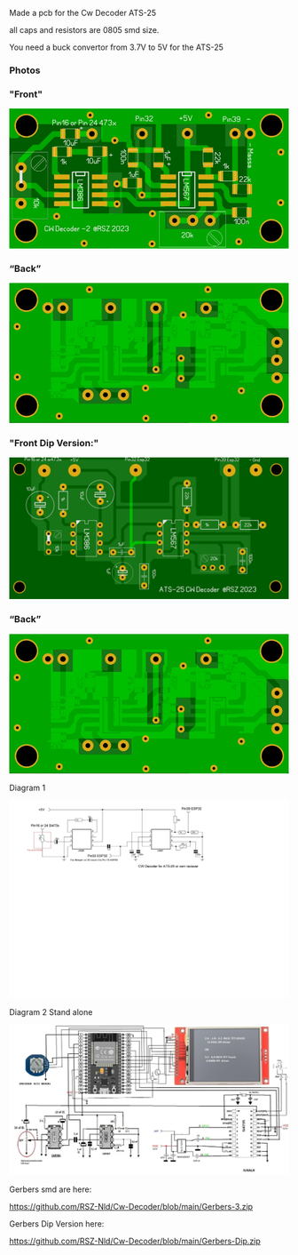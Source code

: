 Made a  pcb for the Cw Decoder ATS-25

all caps and resistors are 0805 smd size. 

You need a buck convertor from 3.7V to 5V for the ATS-25




### Photos
### "Front"
![Photo 010]( https://github.com/RSZ-Nld/Cw-Decoder/blob/main/Front-3.JPG)

### “Back”
![Photo 1]( https://github.com/RSZ-Nld/Cw-Decoder/blob/main/Back-3.JPG)

### "Front Dip Version:"
![Photo 4](https://github.com/RSZ-Nld/Cw-Decoder/blob/main/Front-DIP.JPG)
### “Back”
![Photo 1]( https://github.com/RSZ-Nld/Cw-Decoder/blob/main/Back-3.JPG)


Diagram 1

![Photo 2](https://github.com/RSZ-Nld/Cw-Decoder/blob/main/Cw%20Decoder.JPG)

Diagram 2 Stand alone

![Photo 3](https://github.com/RSZ-Nld/Cw-Decoder/blob/main/cw-adaptor.jpg)









Gerbers smd are here:  

https://github.com/RSZ-Nld/Cw-Decoder/blob/main/Gerbers-3.zip

Gerbers Dip Version here:

https://github.com/RSZ-Nld/Cw-Decoder/blob/main/Gerbers-Dip.zip
